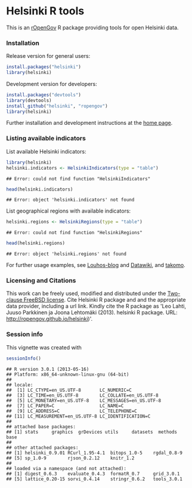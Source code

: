 <!--
%\VignetteEngine{knitr}
%\VignetteIndexEntry{An R Markdown Vignette made with knitr}
-->

Helsinki  R tools
===========

This is an [rOpenGov](http://ropengov.github.com/helsinki) R package
providing tools for open Helsinki data.


### Installation

Release version for general users:


```r
install.packages("helsinki")
library(helsinki)
```


Development version for developers:


```r
install.packages("devtools")
library(devtools)
install_github("helsinki", "ropengov")
library(helsinki)
```


Further installation and development instructions at the [home
page](http://ropengov.github.com/helsinki).


### Listing available indicators

List available Helsinki indicators:


```r
library(helsinki)
helsinki.indicators <- HelsinkiIndicators(type = "table")
```

```
## Error: could not find function "HelsinkiIndicators"
```

```r
head(helsinki.indicators)
```

```
## Error: object 'helsinki.indicators' not found
```


List geographical regions with available indicators:


```r
helsinki.regions <- HelsinkiRegions(type = "table")
```

```
## Error: could not find function "HelsinkiRegions"
```

```r
head(helsinki.regions)
```

```
## Error: object 'helsinki.regions' not found
```


For further usage examples, see
[Louhos-blog](http://louhos.wordpress.com) and
[Datawiki](https://github.com/louhos/sorvi/wiki/Data), and
[takomo](https://github.com/louhos/takomo/tree/master/Helsinki).


### Licensing and Citations

This work can be freely used, modified and distributed under the
[Two-clause FreeBSD
license](http://en.wikipedia.org/wiki/BSD\_licenses). Cite Helsinki R
package and and the appropriate data provider, including a url
link. Kindly cite the R package as 'Leo Lahti, Juuso Parkkinen ja
Joona Lehtomäki (2013). helsinki R package. URL:
http://ropengov.github.io/helsinki)'.


### Session info


This vignette was created with


```r
sessionInfo()
```

```
## R version 3.0.1 (2013-05-16)
## Platform: x86_64-unknown-linux-gnu (64-bit)
## 
## locale:
##  [1] LC_CTYPE=en_US.UTF-8       LC_NUMERIC=C              
##  [3] LC_TIME=en_US.UTF-8        LC_COLLATE=en_US.UTF-8    
##  [5] LC_MONETARY=en_US.UTF-8    LC_MESSAGES=en_US.UTF-8   
##  [7] LC_PAPER=C                 LC_NAME=C                 
##  [9] LC_ADDRESS=C               LC_TELEPHONE=C            
## [11] LC_MEASUREMENT=en_US.UTF-8 LC_IDENTIFICATION=C       
## 
## attached base packages:
## [1] stats     graphics  grDevices utils     datasets  methods   base     
## 
## other attached packages:
## [1] helsinki_0.9.01 RCurl_1.95-4.1  bitops_1.0-5    rgdal_0.8-9    
## [5] sp_1.0-9        rjson_0.2.12    knitr_1.2      
## 
## loaded via a namespace (and not attached):
## [1] digest_0.6.3    evaluate_0.4.3  formatR_0.7     grid_3.0.1     
## [5] lattice_0.20-15 sorvi_0.4.14    stringr_0.6.2   tools_3.0.1
```


